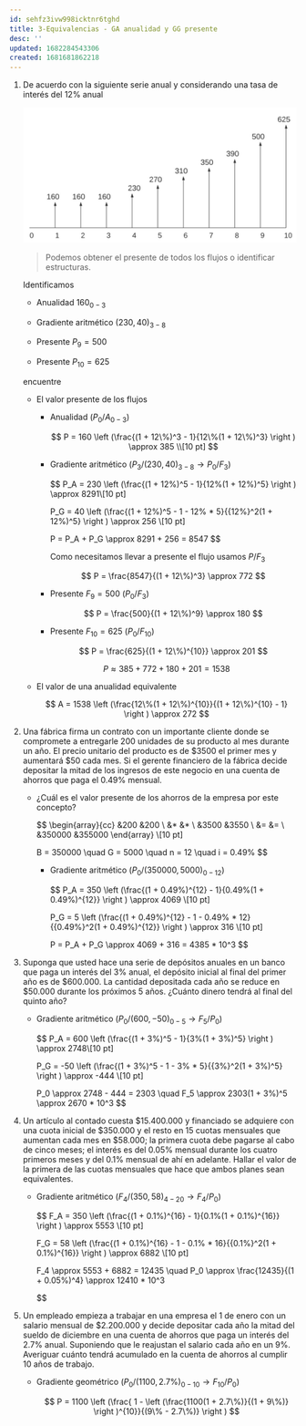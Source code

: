 ```yaml
---
id: sehfz3ivw998icktnr6tghd
title: 3-Equivalencias - GA anualidad y GG presente
desc: ''
updated: 1682284543306
created: 1681681862218
---
```


1. De acuerdo con la siguiente serie anual y considerando una tasa de interés del 12% anual

    ![Money flow diagram](./assets/University/Ingenieria%20economica/2_3-1%20Money_flow_diagram.jpg)


    > Podemos obtener el presente de todos los flujos o identificar estructuras.

    Identificamos

    - Anualidad $160_{0 - 3}$

    - Gradiente aritmético $(230,40)_{3 - 8}$

    - Presente $P_9 = 500$

    - Presente $P_{10} = 625$

    encuentre

    - El valor presente de los flujos

        - Anualidad ($P_0/A_{0 - 3}$)

            $$
            P = 160 \left (\frac{(1 + 12\%)^3 - 1}{12\%(1 + 12\%)^3} \right ) \approx 385 \\[10 pt]
            $$

        - Gradiente aritmético ($P_3/(230,40)_{3 - 8} \rightarrow P_0/F_3$)

            $$
            P_A = 230 \left (\frac{(1 + 12\%)^5 - 1}{12\%(1 + 12\%)^5} \right ) \approx 8291\\[10 pt]


            P_G = 40 \left (\frac{(1 + 12\%)^5 - 1 - 12\% * 5}{{12\%}^2(1 + 12\%)^5} \right ) \approx 256 \\[10 pt]

            P = P_A + P_G \approx 8291 + 256 = 8547
            $$

            Como necesitamos llevar a presente el flujo usamos $P/F_3$

            $$
            P = \frac{8547}{(1 + 12\%)^3} \approx 772
            $$

        - Presente $F_9 = 500$ ($P_0/F_3$)

            $$
            P = \frac{500}{(1 + 12\%)^9} \approx 180
            $$

        - Presente $F_{10} = 625$ ($P_0/F_{10}$)

            $$
            P = \frac{625}{(1 + 12\%)^{10}} \approx 201
            $$

        $$
        P \approx 385 + 772 + 180 + 201 = 1538
        $$

    - El valor de una anualidad equivalente

        $$
        A = 1538 \left (\frac{12\%(1 + 12\%)^{10}}{(1 + 12\%)^{10} - 1} \right ) \approx 272
        $$

2. Una fábrica firma un contrato con un importante cliente donde se compromete a entregarle 200 unidades de su producto al mes durante un año. El precio unitario del producto es de $3500 el primer mes y aumentará $50 cada mes. Si el gerente financiero de la fábrica decide depositar la mitad de los ingresos de este negocio en una cuenta de ahorros que paga el 0.49% mensual.

    - ¿Cuál es el valor presente de los ahorros de la empresa por este concepto?

        $$
        \begin{array}{cc}
            &200  &200     \\
            &*    &*       \\
            &3500 &3550    \\
            &=    &=       \\
            &350000 &355000
        \end{array} \\[10 pt]

        B = 350000 \quad G = 5000 \quad n = 12 \quad i = 0.49\%
        $$

        - Gradiente aritmético ($P_0/(350000,5000)_{0 - 12}$)

            $$
            P_A = 350 \left (\frac{(1 + 0.49\%)^{12} - 1}{0.49\%(1 + 0.49\%)^{12}} \right ) \approx 4069 \\[10 pt]


            P_G = 5 \left (\frac{(1 + 0.49\%)^{12} - 1 - 0.49\% * 12}{{0.49\%}^2(1 + 0.49\%)^{12}} \right ) \approx 316 \\[10 pt]

            P = P_A + P_G \approx 4069 + 316 = 4385 * 10^3
            $$

3. Suponga que usted hace una serie de depósitos anuales en un banco que paga un interés del 3% anual, el depósito inicial al final del primer año es de $600.000. La cantidad depositada cada año se reduce en $50.000 durante los próximos 5 años. ¿Cuánto dinero tendrá al final del quinto año?


    - Gradiente aritmético ($P_0/(600,-50)_{0 - 5} \rightarrow F_5/P_0$)

        $$
        P_A = 600 \left (\frac{(1 + 3\%)^5 - 1}{3\%(1 + 3\%)^5} \right ) \approx 2748\\[10 pt]

        P_G = -50 \left (\frac{(1 + 3\%)^5 - 1 - 3\% * 5}{{3\%}^2(1 + 3\%)^5} \right ) \approx -444 \\[10 pt]

        P_0 \approx 2748 - 444 = 2303 \quad F_5 \approx 2303(1 + 3\%)^5 \approx 2670 * 10^3
        $$

4. Un artículo al contado cuesta $15.400.000 y financiado se adquiere con una cuota inicial de $350.000 y el resto en 15 cuotas mensuales que aumentan cada mes en $58.000; la primera cuota debe pagarse al cabo de cinco meses; el interés es del 0.05% mensual durante los cuatro primeros meses y del 0.1% mensual de ahí en adelante. Hallar el valor de la primera de las cuotas mensuales que hace que ambos planes sean equivalentes.

    - Gradiente aritmético ($F_4/(350,58)_{4 - 20} \rightarrow F_4/P_0$)

        $$
        F_A = 350 \left (\frac{(1 + 0.1\%)^{16} - 1}{0.1\%(1 + 0.1\%)^{16}} \right ) \approx 5553 \\[10 pt]

        F_G = 58 \left (\frac{(1 + 0.1\%)^{16} - 1 - 0.1\% * 16}{{0.1\%}^2(1 + 0.1\%)^{16}} \right ) \approx 6882 \\[10 pt]

        F_4 \approx 5553 + 6882 = 12435 \quad P_0 \approx \frac{12435}{(1 + 0.05\%)^4} \approx 12410 * 10^3

        $$

5. Un empleado empieza a trabajar en una empresa el 1 de enero con un salario mensual de $2.200.000 y decide depositar cada año la mitad del sueldo de diciembre en una cuenta de ahorros que paga un interés del 2.7% anual. Suponiendo que le reajustan el salario cada año en un 9%. Averiguar cuánto tendrá acumulado en la cuenta de ahorros al cumplir 10 años
de trabajo.

    - Gradiente geométrico ($P_0/(1100,2.7\%)_{0 - 10} \rightarrow F_{10}/P_0$)

        $$
        P = 1100 \left (\frac{ 1 - \left (\frac{1100(1 + 2.7\%)}{(1 + 9\%)} \right )^{10}}{(9\% - 2.7\%)} \right )
        $$

​